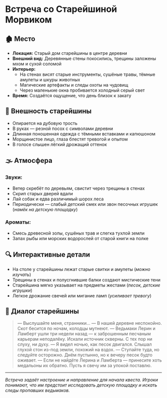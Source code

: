 # Встреча со Старейшиной Морвиком

## 🏚️ Место
- **Локация:** Старый дом старейшины в центре деревни
- **Внешний вид:** Деревянные стены покосились, трещины заложены мхом и сухой соломой
- **Интерьер:**
    - На стенах висят старые инструменты, сушёные травы, тёмные амулеты и шкуры животных
    - Магические артефакты и следы охоты на чудовищ
    - Через маленькие окна пробивается холодный серый свет
- **Время:** Создаётся ощущение, что день близок к закату

## 👵 Внешность старейшины
- Опирается на дубовую трость
- В руках — резной посох с символами деревни
- Длинная поношенная одежда с тёмными вставками и капюшоном
- Морщинистое лицо, глаза блестят тревогой и опытом
- В голосе слышен лёгкий дрожащий оттенок

## 🌫️ Атмосфера
### Звуки:
- Ветер скребёт по деревьям, свистит через трещины в стенах
- Скрип старых дверей вдали
- Лай собак и едва различимый шорох леса
- Периодически — слабый детский смех или звон песочных игрушек (*намёк на детскую площадку*)

### Ароматы:
- Смесь древесной золы, сушёных трав и слегка тухлой земли
- Запах рыбы или морских водорослей от старой книги на полке

## 🔍 Интерактивные детали
- На столе у старейшины лежат старые свитки и амулеты (*можно изучать*)
- Трещины в стенах и полусгнившие балки создают мистические тени
- Старейшина мягко указывает на предметы жестами (*песок, детские игрушки*)
- Легкое дрожание свечей или мигание ламп (*усиливает тревогу*)

## 💬 Диалог старейшины
>— Выслушайте меня, странники…
>— В нашей деревне неспокойно. Скот бесится по ночам, колодцы мутнеют.
>— Ведьмаки Лерин и Ламберт ушли три недели назад — к заброшенным песчаным карьерам неподалёку. Искали источник скверны. С тех пор ни слуху, ни духу.
>— Я видел ночью, как песок двигался. Слышал глухой стон из-под земли, похожий на вздох.
— Ступайте туда, но следуйте осторожно. Днём пустынно, но к вечеру песок будто оживает.
— Если не найдёте Лерина и Ламберта — принесите хоть медальоны их обратно. Пусть я свечу им за упокой поставлю.

---

*Встреча задаёт настроение и направление для начала квеста. Игроки понимают, что им предстоит исследовать детскую площадку и искать следы пропавших ведьмаков.*
